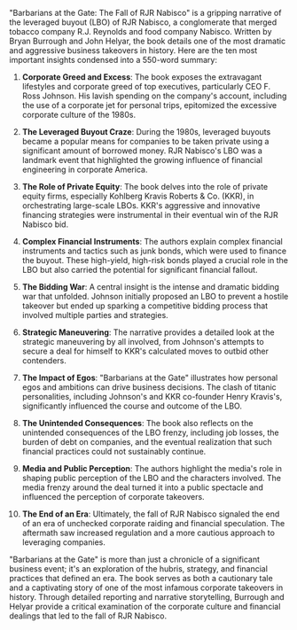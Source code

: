 "Barbarians at the Gate: The Fall of RJR Nabisco" is a gripping narrative of the leveraged buyout (LBO) of RJR Nabisco, a conglomerate that merged tobacco company R.J. Reynolds and food company Nabisco. Written by Bryan Burrough and John Helyar, the book details one of the most dramatic and aggressive business takeovers in history. Here are the ten most important insights condensed into a 550-word summary:

1. **Corporate Greed and Excess**: The book exposes the extravagant lifestyles and corporate greed of top executives, particularly CEO F. Ross Johnson. His lavish spending on the company's account, including the use of a corporate jet for personal trips, epitomized the excessive corporate culture of the 1980s.

2. **The Leveraged Buyout Craze**: During the 1980s, leveraged buyouts became a popular means for companies to be taken private using a significant amount of borrowed money. RJR Nabisco's LBO was a landmark event that highlighted the growing influence of financial engineering in corporate America.

3. **The Role of Private Equity**: The book delves into the role of private equity firms, especially Kohlberg Kravis Roberts & Co. (KKR), in orchestrating large-scale LBOs. KKR's aggressive and innovative financing strategies were instrumental in their eventual win of the RJR Nabisco bid.

4. **Complex Financial Instruments**: The authors explain complex financial instruments and tactics such as junk bonds, which were used to finance the buyout. These high-yield, high-risk bonds played a crucial role in the LBO but also carried the potential for significant financial fallout.

5. **The Bidding War**: A central insight is the intense and dramatic bidding war that unfolded. Johnson initially proposed an LBO to prevent a hostile takeover but ended up sparking a competitive bidding process that involved multiple parties and strategies.

6. **Strategic Maneuvering**: The narrative provides a detailed look at the strategic maneuvering by all involved, from Johnson's attempts to secure a deal for himself to KKR's calculated moves to outbid other contenders.

7. **The Impact of Egos**: "Barbarians at the Gate" illustrates how personal egos and ambitions can drive business decisions. The clash of titanic personalities, including Johnson's and KKR co-founder Henry Kravis's, significantly influenced the course and outcome of the LBO.

8. **The Unintended Consequences**: The book also reflects on the unintended consequences of the LBO frenzy, including job losses, the burden of debt on companies, and the eventual realization that such financial practices could not sustainably continue.

9. **Media and Public Perception**: The authors highlight the media's role in shaping public perception of the LBO and the characters involved. The media frenzy around the deal turned it into a public spectacle and influenced the perception of corporate takeovers.

10. **The End of an Era**: Ultimately, the fall of RJR Nabisco signaled the end of an era of unchecked corporate raiding and financial speculation. The aftermath saw increased regulation and a more cautious approach to leveraging companies.

"Barbarians at the Gate" is more than just a chronicle of a significant business event; it's an exploration of the hubris, strategy, and financial practices that defined an era. The book serves as both a cautionary tale and a captivating story of one of the most infamous corporate takeovers in history. Through detailed reporting and narrative storytelling, Burrough and Helyar provide a critical examination of the corporate culture and financial dealings that led to the fall of RJR Nabisco.